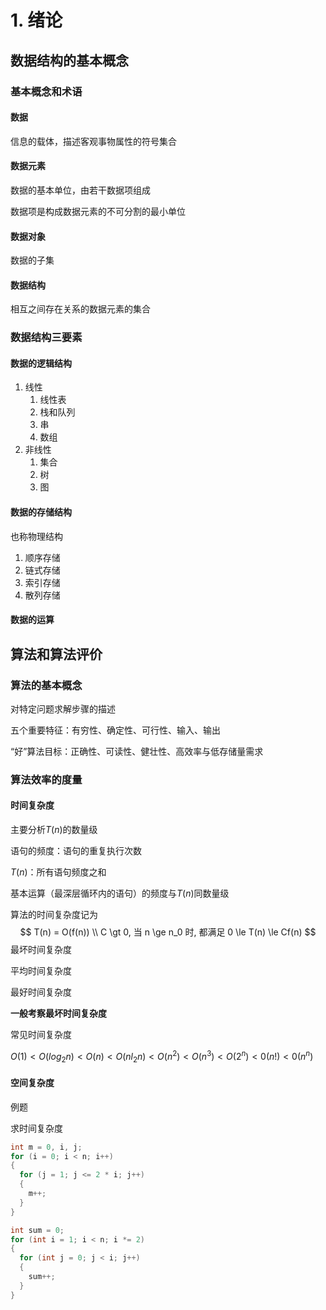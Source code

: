 # 1. 绪论

## 数据结构的基本概念

### 基本概念和术语

#### 数据

信息的载体，描述客观事物属性的符号集合

#### 数据元素

数据的基本单位，由若干数据项组成

数据项是构成数据元素的不可分割的最小单位

#### 数据对象

数据的子集

#### 数据结构

相互之间存在关系的数据元素的集合

### 数据结构三要素

#### 数据的逻辑结构

1. 线性
   1. 线性表
   2. 栈和队列
   3. 串
   4. 数组
2. 非线性
   1. 集合
   2. 树
   3. 图

#### 数据的存储结构

也称物理结构

1. 顺序存储
2. 链式存储
3. 索引存储
4. 散列存储

#### 数据的运算

## 算法和算法评价

### 算法的基本概念

对特定问题求解步骤的描述

五个重要特征：有穷性、确定性、可行性、输入、输出

“好”算法目标：正确性、可读性、健壮性、高效率与低存储量需求

### 算法效率的度量

#### 时间复杂度

主要分析$T(n)$的数量级

语句的频度：语句的重复执行次数

$T(n)$：所有语句频度之和

基本运算（最深层循环内的语句）的频度与$T(n)$同数量级

算法的时间复杂度记为
$$
T(n) = O(f(n)) \\
C \gt 0, 当 n \ge n_0 时, 都满足 0 \le T(n) \le Cf(n)
$$
最坏时间复杂度

平均时间复杂度

最好时间复杂度

**一般考察最坏时间复杂度**

常见时间复杂度

$O(1) \lt O(log_2 n) \lt O ( n ) < O ( n l _ { 2 } n ) < O ( n ^ { 2 } ) < O ( n ^ { 3 } ) < O(2^{n}) < 0 ( n ! ) < 0 ( n ^ { n } )$

#### 空间复杂度

例题

求时间复杂度

```c
int m = 0, i, j;
for (i = 0; i < n; i++)
{
  for (j = 1; j <= 2 * i; j++)
  {
    m++;
  }
}
```

```c
int sum = 0;
for (int i = 1; i < n; i *= 2)
{
  for (int j = 0; j < i; j++)
  {
    sum++;
  }
}
```

